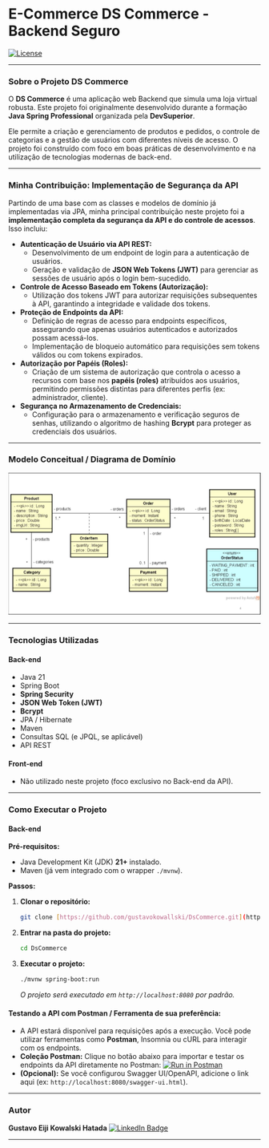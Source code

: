 # E-Commerce DS Commerce - Backend Seguro

[![License](https://img.shields.io/badge/License-MIT-blue.svg)](https://github.com/gustavokowallski/DsCommerce/blob/main/LICENSE) 

---

### **Sobre o Projeto DS Commerce**

O **DS Commerce** é uma aplicação web Backend que simula uma loja virtual robusta. Este projeto foi originalmente desenvolvido durante a formação **Java Spring Professional** organizada pela **DevSuperior**.

Ele permite a criação e gerenciamento de produtos e pedidos, o controle de categorias e a gestão de usuários com diferentes níveis de acesso. O projeto foi construído com foco em boas práticas de desenvolvimento e na utilização de tecnologias modernas de back-end.

---

### **Minha Contribuição: Implementação de Segurança da API**

Partindo de uma base com as classes e modelos de domínio já implementadas via JPA, minha principal contribuição neste projeto foi a **implementação completa da segurança da API e do controle de acessos**. Isso incluiu:

* **Autenticação de Usuário via API REST:**
    * Desenvolvimento de um endpoint de login para a autenticação de usuários.
    * Geração e validação de **JSON Web Tokens (JWT)** para gerenciar as sessões de usuário após o login bem-sucedido.
* **Controle de Acesso Baseado em Tokens (Autorização):**
    * Utilização dos tokens JWT para autorizar requisições subsequentes à API, garantindo a integridade e validade dos tokens.
* **Proteção de Endpoints da API:**
    * Definição de regras de acesso para endpoints específicos, assegurando que apenas usuários autenticados e autorizados possam acessá-los.
    * Implementação de bloqueio automático para requisições sem tokens válidos ou com tokens expirados.
* **Autorização por Papéis (Roles):**
    * Criação de um sistema de autorização que controla o acesso a recursos com base nos **papéis (roles)** atribuídos aos usuários, permitindo permissões distintas para diferentes perfis (ex: administrador, cliente).
* **Segurança no Armazenamento de Credenciais:**
    * Configuração para o armazenamento e verificação seguros de senhas, utilizando o algoritmo de hashing **Bcrypt** para proteger as credenciais dos usuários.

---

### **Modelo Conceitual / Diagrama de Domínio**

![Diagrama do Modelo de Domínio do DS Commerce](https://github.com/gustavokowallski/DsCommerce/blob/main/images/Captura%20de%20tela%202025-06-19%20231153.png)


---

### **Tecnologias Utilizadas**

#### **Back-end**
* Java 21
* Spring Boot
* **Spring Security**
* **JSON Web Token (JWT)**
* **Bcrypt**
* JPA / Hibernate
* Maven
* Consultas SQL (e JPQL, se aplicável)
* API REST

#### **Front-end**
* Não utilizado neste projeto (foco exclusivo no Back-end da API).

---

### **Como Executar o Projeto**

#### **Back-end**

**Pré-requisitos:**
* Java Development Kit (JDK) **21+** instalado.
* Maven (já vem integrado com o wrapper `./mvnw`).

**Passos:**
1.  **Clonar o repositório:**
    ```bash
    git clone [https://github.com/gustavokowallski/DsCommerce.git](https://github.com/gustavokowallski/DsCommerce.git)
    ```
2.  **Entrar na pasta do projeto:**
    ```bash
    cd DsCommerce
    ```
3.  **Executar o projeto:**
    ```bash
    ./mvnw spring-boot:run
    ```
    *O projeto será executado em `http://localhost:8080` por padrão.*

#### **Testando a API com Postman / Ferramenta de sua preferência:**
* A API estará disponível para requisições após a execução. Você pode utilizar ferramentas como **Postman**, Insomnia ou cURL para interagir com os endpoints.
* **Coleção Postman:** Clique no botão abaixo para importar e testar os endpoints da API diretamente no Postman:
    [![Run in Postman](https://run.pstmn.io/button.svg)](https://nawszera.postman.co/workspace/nawszera's-Workspace~ea6779bc-203d-4c77-8395-e87a3f1091fa/collection/45108000-f6768588-1047-4d8a-9f85-5a899d48076a?action=share&creator=45108000&active-environment=45108000-ee357952-f911-405a-9337-066beac8e080)
* **(Opcional):** Se você configurou Swagger UI/OpenAPI, adicione o link aqui (ex: `http://localhost:8080/swagger-ui.html`).

---

### **Autor**

**Gustavo Eiji Kowalski Hatada**
[![LinkedIn Badge](https://img.shields.io/badge/-Gustavo%20Kowalski-blue?style=flat&logo=Linkedin&logoColor=white)](https://www.linkedin.com/in/gustavo-kowalski-94234b322/)

---
